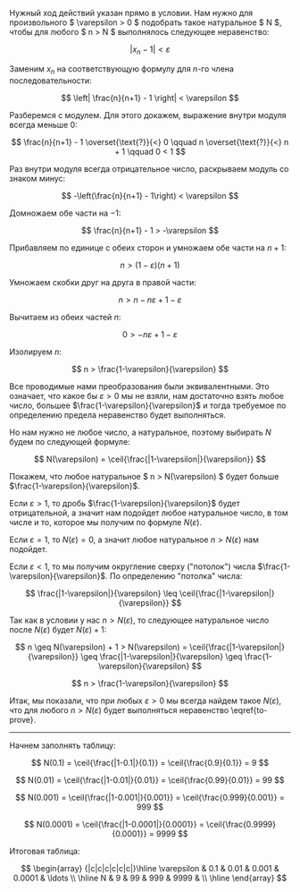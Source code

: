 Нужный ход действий указан прямо в условии. Нам нужно для произвольного $ \varepsilon > 0 $ подобрать такое натуральное $ N $, чтобы для любого $ n > N $ выполнялось следующее неравенство:

$$ |x_n - 1| < \varepsilon $$

Заменим $x_n$ на соответствующую формулу для $n$-го члена последовательности:

$$ \left| \frac{n}{n+1} - 1 \right| < \varepsilon $$

Разберемся с модулем. Для этого докажем, выражение внутри модуля всегда меньше $0$:

$$ \frac{n}{n+1} - 1 \overset{\text{?}}{<} 0 \qquad n \overset{\text{?}}{<} n + 1 \qquad 0 < 1  $$

Раз внутри модуля всегда отрицательное число, раскрываем модуль со знаком минус:

$$
    -\left(\frac{n}{n+1} - 1\right) < \varepsilon
$$

Домножаем обе части на $-1$:

$$ \frac{n}{n+1} - 1 > -\varepsilon $$

Прибавляем по единице с обеих сторон и умножаем обе части на $n+1$:

$$ n > (1 - \varepsilon)(n+1) $$

Умножаем скобки друг на друга в правой части:

$$ n > n - n\varepsilon + 1 - \varepsilon $$

Вычитаем из обеих частей $n$:

$$ 0 > -n\varepsilon + 1 - \varepsilon $$

Изолируем $n$:

$$ n > \frac{1-\varepsilon}{\varepsilon} $$

Все проводимые нами преобразования были эквивалентными. Это означает, что какое бы $\varepsilon > 0$ мы не взяли, нам достаточно взять любое число, большее $\frac{1-\varepsilon}{\varepsilon}$ и тогда требуемое по определению предела неравенство будет выполняться.

Но нам нужно не любое число, а натуральное, поэтому выбирать $N$ будем по следующей формуле:

$$ N(\varepsilon) = \ceil{\frac{|1-\varepsilon|}{\varepsilon}} $$

Покажем, что любое натуральное $ n > N(\varepsilon) $ будет больше $\frac{1-\varepsilon}{\varepsilon}$.

Если $\varepsilon > 1$, то дробь $\frac{1-\varepsilon}{\varepsilon}$ будет отрицательной, а значит нам подойдет любое натуральное число, в том числе и то, которое мы получим по формуле $N(\varepsilon)$.

Если $\varepsilon = 1$, то $N(\varepsilon) = 0$, а значит любое натуральное $n > N(\varepsilon)$ нам подойдет.

Если $\varepsilon < 1$, то мы получим округление сверху ("потолок") числа $\frac{1-\varepsilon}{\varepsilon}$. По определению "потолка" числа:

$$ \frac{|1-\varepsilon|}{\varepsilon} \leq \ceil{\frac{|1-\varepsilon|}{\varepsilon}} $$

Так как в условии у нас $n > N(\varepsilon)$, то следующее натуральное число после $N(\varepsilon)$ будет $N(\varepsilon) + 1$:

$$ n \geq N(\varepsilon) + 1 > N(\varepsilon) = \ceil{\frac{|1-\varepsilon|}{\varepsilon}} \geq \frac{|1-\varepsilon|}{\varepsilon} \geq \frac{1-\varepsilon}{\varepsilon} $$

$$ n > \frac{1-\varepsilon}{\varepsilon} $$

Итак, мы показали, что при любых $\varepsilon > 0$ мы всегда найдем такое $N(\varepsilon)$, что для любого $n>N(\varepsilon)$ будет выполняться неравенство \eqref{to-prove}.

---

Начнем заполнять таблицу:

$$ N(0.1) = \ceil{\frac{|1-0.1|}{0.1}} = \ceil{\frac{0.9}{0.1}} = 9 $$

$$ N(0.01) = \ceil{\frac{|1-0.01|}{0.01}} = \ceil{\frac{0.99}{0.01}} = 99 $$

$$ N(0.001) = \ceil{\frac{|1-0.001|}{0.001}} = \ceil{\frac{0.999}{0.001}} = 999 $$

$$ N(0.0001) = \ceil{\frac{|1-0.0001|}{0.0001}} = \ceil{\frac{0.9999}{0.0001}} = 9999 $$

Итоговая таблица:

$$ \begin{array} {|c|c|c|c|c|c|}\hline \varepsilon & 0.1 & 0.01 & 0.001 & 0.0001 & \ldots \\ \hline N & 9 & 99 & 999 & 9999 &  \\ \hline  \end{array} $$